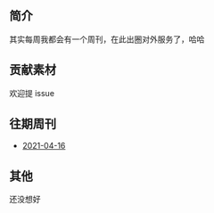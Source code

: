 ## 简介

其实每周我都会有一个周刊，在此出圈对外服务了，哈哈

## 贡献素材

欢迎提 issue

## 往期周刊

+   [2021-04-16](./docs/2021-04-16.md)

## 其他

还没想好